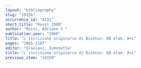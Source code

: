```yaml
---
layout: "bibliography"
slug: "19156"
occurrence_id: "4131"
short_title: "Rossi 2000"
author: "Rossi, Adriano V."
publication_year: "2000"
title: "L´iscrizione originaria di Bisotun: DB elam. A+L"
pages: "2065-2107"
editor: "Graziani, Simonetta"
title: "L´iscrizione originaria di Bisotun: DB elam. A+L"
previous_item: "19159"
---
```

